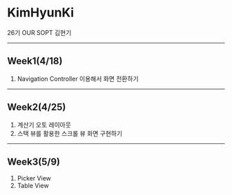 # KimHyunKi
26기 OUR SOPT 김현기

***

## Week1(4/18)

1. Navigation Controller 이용해서 화면 전환하기

***

## Week2(4/25)
1. 계산기 오토 레이아웃
2. 스택 뷰를 활용한 스크롤 뷰 화면 구현하기 

***

## Week3(5/9)

1. Picker View
2. Table View



